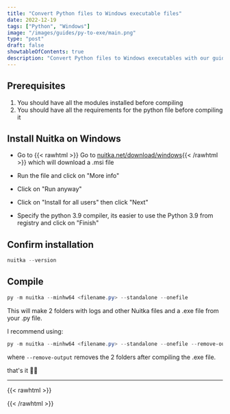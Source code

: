 ```yaml
---
title: "Convert Python files to Windows executable files"
date: 2022-12-19
tags: ["Python", "Windows"]
image: "/images/guides/py-to-exe/main.png"
type: "post"
draft: false
showtableOfContents: true
description: "Convert Python files to Windows executables with our guide. Follow our step-by-step instructions to create standalone applications for easy distribution."
---
```


## Prerequisites
1. You should have all the modules installed before compiling
2. You should have all the requirements for the python file before compiling it

## Install Nuitka on Windows
- Go to {{< rawhtml >}} Go to <a href="https://nuitka.net/releases/Nuitka-6.1.177.win-amd64.py39.msi" target="_blank" rel="noopener noreferrer">nuitka.net/download/windows</a>{{< /rawhtml >}} which will download a .msi file 

- Run the file and click on "More info" 

- Click on "Run anyway"

- Click on "Install for all users" then click "Next" 

- Specify the python 3.9 compiler, its easier to use the Python 3.9 from registry and click on "Finish"

## Confirm installation 
```powershell
nuitka --version
```
## Compile 

```powershell
py -m nuitka --minhw64 <filename.py> --standalone --onefile
```
This will make 2 folders with logs and other Nuitka files and a .exe file from your .py file.

I recommend using: 
```powershell
py -m nuitka --minhw64 <filename.py> --standalone --onefile --remove-output
```

where ```--remove-output``` removes the 2 folders after compiling the .exe file.

that's it ✌🏽

-------------------------------------------------------------
{{< rawhtml >}} 
<script src="https://utteranc.es/client.js"
        repo="mansoorbarri/website"
        issue-term="title"
        theme="github-light"
        crossorigin="anonymous"
        async>
</script>
{{< /rawhtml >}}